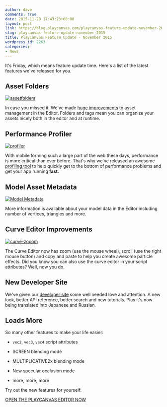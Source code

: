 ```yaml
---
author: dave
comments: true
date: 2015-11-20 17:43:23+00:00
layout: post
link: https://blog.playcanvas.com/playcanvas-feature-update-november-2015/
slug: playcanvas-feature-update-november-2015
title: PlayCanvas Feature Update - November 2015
wordpress_id: 2263
categories:
- News
---
```


It's Friday, which means feature update time. Here's a list of the latest features we've released for you.


## **Asset Folders**


[![assetfolders](https://blog.playcanvas.com/wp-content/uploads/2015/11/assetfolders.gif)](http://blog.playcanvas.com/wp-content/uploads/2015/11/assetfolders.gif)

In case you missed it. We've made [huge improvements](http://blog.playcanvas.com/better-asset-management/) to asset management in the Editor. Folders and tags mean you can organize your assets nicely both in the editor and at runtime.


## **Performance Profiler**


[![profiler](https://blog.playcanvas.com/wp-content/uploads/2015/11/profiler-1024x509.png)](http://blog.playcanvas.com/wp-content/uploads/2015/11/profiler.png)

With mobile forming such a large part of the web these days, performance is more critical than ever before. That's why we've released an awesome [profiling tool](http://blog.playcanvas.com/performance-matters-introducing-the-playcanvas-profiler/) to help quickly get to the bottom of performance problems and get your app running **fast.**


## **Model Asset Metadata**


[![Model Metadata](https://blog.playcanvas.com/wp-content/uploads/2015/11/Editor.jpg)](http://blog.playcanvas.com/wp-content/uploads/2015/11/Editor.jpg)

More information is available about your model data in the Editor including number of vertices, triangles and more.


## **Curve Editor Improvements**


[![curve-zooom](https://blog.playcanvas.com/wp-content/uploads/2015/11/curve-zooom.gif)](http://blog.playcanvas.com/wp-content/uploads/2015/11/curve-zooom.gif)

The Curve Editor now has zoom (use the mouse wheel), scroll (use the right mouse button) and copy and paste to help you create awesome particle effects. Did you know you can also use the curve editor in your script attributes? Well, now you do.


## **New Developer Site**


We've given our [developer site](http://developer.playcanvas.com) some well needed love and attention. A new look, better API reference, better search and new tutorials. Plus it's now being translated into Japanese and Russian.


## **Loads More**


So many other features to make your life easier:



	
  * `vec2`, `vec3`, `vec4` script attributes

	
  * SCREEN blending mode

	
  * MULTIPLICATIVE2x blending mode

	
  * New specular occlusion mode

	
  * more, more, more




Try out the new features for yourself:




[OPEN THE PLAYCANVAS EDITOR NOW](https://playcanvas.com)
